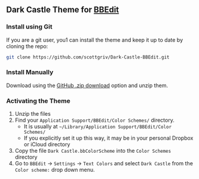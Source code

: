 ## Dark Castle Theme for [BBEdit](http://www.barebones.com/products/bbedit/)

### Install using Git

If you are a git user, you1 can install the theme and keep it up to date by cloning the repo:

```bash
git clone https://github.com/scottgriv/Dark-Castle-BBEdit.git
```

### Install Manually

Download using the [GitHub .zip download](https://github.com/scottgriv/Dark-Castle-BBEdit/archive/main.zip) option and unzip them.

### Activating the Theme

1. Unzip the files
2. Find your `Application Support/BBEdit/Color Schemes/` directory.
    *   It is usually at `~/Library/Application Support/BBEdit/Color Schemes/`
    *   If you explicitly set it up this way, it may be in your personal Dropbox or iCloud directory
3. Copy the file `Dark Castle.bbColorScheme` into the `Color Schemes` directory
4. Go to `BBEdit` -> `Settings` -> `Text Colors` and select `Dark Castle` from the `Color scheme:` drop down menu.